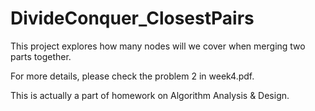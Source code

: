 # DivideConquer_ClosestPairs
This project explores how many nodes will we cover when merging two parts together.

For more details, please check the problem 2 in week4.pdf.

This is actually a part of homework on Algorithm Analysis & Design.

